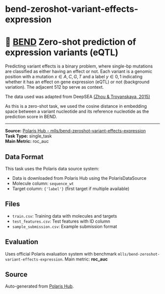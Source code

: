 # bend-zeroshot-variant-effects-expression

# 🧬  [BEND](https://github.com/frederikkemarin/BEND) Zero-shot prediction of expression variants (eQTL)

Predicting variant effects is a binary problem, where single-bp mutations are classified as either having an effect or not. Each variant is a genomic position with a mutation $x ∈ {A, C, G, T}$ and a label $y ∈ {0, 1}$ indicating whether it has an effect on gene expression (eQTL) or not (background variation). The adjacent 512 bp serve as context. 

The data used was adapted from DeepSEA [(Zhou & Troyanskaya, 2015)](https://www.nature.com/articles/nmeth.3547)

As this is a zero-shot task, we used the cosine distance in embedding space between a variant nucleotide and its reference nucleotide as the prediction score in BEND.


---

**Source:** [Polaris Hub - mlls/bend-zeroshot-variant-effects-expression](https://polarishub.io)  
**Task Type:** single_task  
**Main Metric:** roc_auc

## Data Format

This task uses the Polaris data source system:
- Data is downloaded from Polaris Hub using the PolarisDataSource
- Molecule column: `sequence_wt`
- Target column: `{'label'}` (first target if multiple available)

## Files

- `train.csv`: Training data with molecules and targets
- `test_features.csv`: Test features with ID column
- `sample_submission.csv`: Example submission format

## Evaluation

Uses official Polaris evaluation system with benchmark `mlls/bend-zeroshot-variant-effects-expression`.
Main metric: **roc_auc**

## Source

Auto-generated from [Polaris Hub](https://polarishub.io/).
